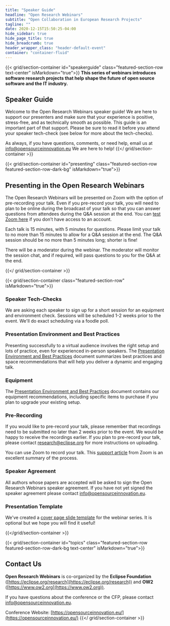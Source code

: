 ```yaml
---
title: "Speaker Guide"
headline: "Open Research Webinars"
subtitle: "Open Collaboration in European Research Projects"
tagline: ""
date: 2020-12-15T15:50:25-04:00
hide_sidebar: true
hide_page_title: true
hide_breadcrumb: true
header_wrapper_class: "header-default-event"
container: "container-fluid"
---
```

{{< grid/section-container id="speakerguide" class="featured-section-row text-center" isMarkdown="true">}}
**This series of webinars introduces software research projects that help shape the future of open source software and the IT industry.**
## Speaker Guide  

Welcome to the Open Research Webinars speaker guide! We are here to support our presenters and make sure that your experience is positive, stress-free, and as technically smooth as possible. This guide is an important part of that support. Please be sure to read it before you attend your speaker tech-check (see below for more about the tech-checks).

As always, if you have questions, comments, or need help, email us at info@opensourceinnovation.eu We are here to help!
{{</ grid/section-container >}}


{{< grid/section-container id="presenting" class="featured-section-row featured-section-row-dark-bg" isMarkdown="true">}}
## Presenting in the Open Research Webinars  

The Open Research Webinars will be presented on Zoom with the option of pre-recording your talk. Even if you pre-record your talk, you will need to plan to be online during the broadcast of your talk so that you can answer questions from attendees during the Q&A session at the end. You can [test Zoom here](https://zoom.us/test) if you don’t have access to an account.

Each talk is 15 minutes, with 5 minutes for questions. Please limit your talk to no more than 15 minutes to allow for a Q&A session at the end. The Q&A session should be no more than 5 minutes long; shorter is fine!

There will be a moderator during the webinar. The moderator will monitor the session chat, and if required, will pass questions to you for the Q&A at the end.

{{</ grid/section-container >}}


{{< grid/section-container class="featured-section-row" isMarkdown="true">}}

### Speaker Tech-Checks

We are asking each speaker to sign up for a short session for an equipment and environment check. Sessions will be scheduled 1-2 weeks prior to the event.  We'll do exact scheduling via a foodle poll. 

### Presentation Environment and Best Practices

Presenting successfully to a virtual audience involves the right setup and lots of practice, even for experienced in-person speakers. The [Presentation Environment and Best Practices](../presentation-environment.html) document summarizes best practices and space recommendations that will help you deliver a dynamic and engaging talk.

### Equipment

The [Presentation Environment and Best Practices](../presentation-environment.html) document contains our equipment recommendations, including specific items to purchase if you plan to upgrade your existing setup.   

### Pre-Recording  

If you would like to pre-record your talk, please remember that recordings need to be submitted no later than 2 weeks prior to the event. We would be happy to receive the recordings earlier. If you plan to pre-record your talk, please contact research@eclipse.org for more instructions on uploading. 

You can use Zoom to record your talk. This [support article](https://support.zoom.us/hc/en-us/articles/201362473-Local-Recording) from Zoom is an excellent summary of the process. 


### Speaker Agreement

All authors whose papers are accepted will be asked to sign the Open Research Webinars speaker agreement. If you have not yet signed the speaker agreement please contact info@opensourceinnovation.eu.  

### Presentation Template

We've created a [cover page slide template](webinar_template.pptx) for the webinar series. It is optional but we hope you will find it useful!   


{{</grid/section-container >}}


{{< grid/section-container id="topics" class="featured-section-row featured-section-row-dark-bg text-center" isMarkdown="true">}}
## Contact Us 

**Open Research Webinars** is co-organized by the **Eclipse Foundation** ([https://eclipse.org/research](https://eclipse.org/research)) and **OW2** ([https://www.ow2.org](https://www.ow2.org)).  

If you have questions about the conference or the CFP, please contact info@opensourceinnovation.eu.  

Conference Website: [https://opensourceinnovation.eu/](https://opensourceinnovation.eu/)
{{</ grid/section-container >}}
